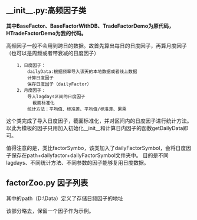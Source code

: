 ## \_\_init__.py:高频因子类

**其中BaseFactor、BaseFactorWithDB、TradeFactorDemo为原代码，HTradeFactorDemo为我的代码。**

高频因子一般不会用到跨日的数据。故首先算出每日的日度因子，再算月度因子（也可以是周频或者带衰减的日度因子）

        1，日度因子：
            dailyData:根据频率导入该天的本地数据或者线上数据
            计算日度因子
            保存日度因子（dailyFactor）
        2，月度因子：
            导入lagdays区间的日度因子
	          截面标准化
            统计方法：平均值、标准差、平均值/标准差、累乘
            
这个类完成了导入日度因子，截面标准化，并对区间内的日度因子进行统计方法。以此为模板的因子只用加入初始化__init__和计算日内因子的函数getDailyData即可。

值得注意的是，类比factorSymbo，该类加入了dailyFactorSymbol，会将日度因子保存在path+dailyfactor+dailyFactorSymbol文件夹中。
目的是不同lagdays、不同统计方法、不同参数的因子能够复用日度数据。

## factorZoo.py 因子列表

其中的path（D:\\Data）定义了存储日频因子的地址

该部分略去，保留一个因子作为示例。
